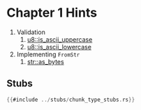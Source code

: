 # Chapter 1 Hints

1. Validation
   1. [u8::is_ascii_uppercase](https://doc.rust-lang.org/std/primitive.u8.html#method.is_ascii_uppercase)
   2. [u8::is_ascii_lowercase](https://doc.rust-lang.org/std/primitive.u8.html#method.is_ascii_lowercase)
2. Implementing `FromStr`
   1. [str::as_bytes](https://doc.rust-lang.org/beta/std/primitive.str.html#method.as_bytes)

## Stubs

```rust
{{#include ../stubs/chunk_type_stubs.rs}}
```
